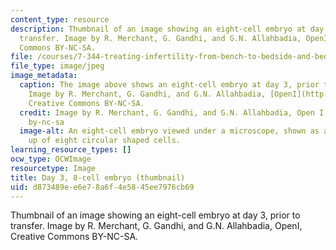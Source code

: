 ```yaml
---
content_type: resource
description: Thumbnail of an image showing an eight-cell embryo at day 3, prior to
  transfer. Image by R. Merchant, G. Gandhi, and G.N. Allahbadia, OpenI, Creative
  Commons BY-NC-SA.
file: /courses/7-344-treating-infertility-from-bench-to-bedside-and-bedside-to-bench-spring-2015/d873489ee6e78a6f4e5845ee7976cb69_7-344s15-th.jpg
file_type: image/jpeg
image_metadata:
  caption: The image above shows an eight-cell embryo at day 3, prior to transfer.
    Image by R. Merchant, G. Gandhi, and G.N. Allahbadia, [OpenI](http://openi.nlm.nih.gov/detailedresult.php?img=3114573_IJU-27-121-g005&query=null&req=4&npos=-1),
    Creative Commons BY-NC-SA.
  credit: Image by R. Merchant, G. Gandhi, and G.N. Allahbadia, Open I, Creative Commons
    by-nc-sa
  image-alt: An eight-cell embryo viewed under a microscope, shown as a ball made
    up of eight circular shaped cells.
learning_resource_types: []
ocw_type: OCWImage
resourcetype: Image
title: Day 3, 8-cell embryo (thumbnail)
uid: d873489e-e6e7-8a6f-4e58-45ee7976cb69
---
```

Thumbnail of an image showing an eight-cell embryo at day 3, prior to transfer. Image by R. Merchant, G. Gandhi, and G.N. Allahbadia, OpenI, Creative Commons BY-NC-SA.

